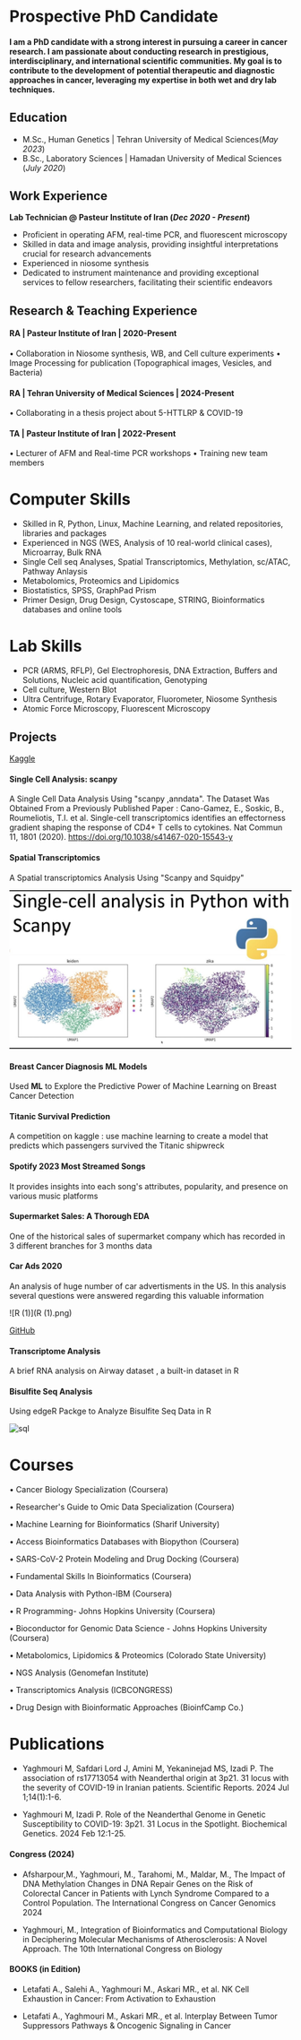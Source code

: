 
# Prospective PhD Candidate

#### I am a PhD candidate with a strong interest in pursuing a career in cancer research. I am passionate about conducting research in prestigious, interdisciplinary, and international scientific communities. My goal is to contribute to the development of potential therapeutic and diagnostic approaches in cancer, leveraging my expertise in both wet and dry lab techniques.


## Education
- M.Sc., Human Genetics	| Tehran University of Medical Sciences(_May 2023_)	 			        		
- B.Sc., Laboratory Sciences | Hamadan University of Medical Sciences (_July 2020_)

## Work Experience
**Lab Technician @ Pasteur Institute of Iran (_Dec 2020 - Present_)** 
- Proficient in operating AFM, real-time PCR, and fluorescent microscopy
- Skilled in data and image analysis, providing insightful interpretations crucial for research advancements
- Experienced in niosome synthesis
- Dedicated to instrument maintenance and providing exceptional services to fellow researchers, facilitating their scientific endeavors

## Research & Teaching Experience
#### RA | Pasteur Institute of Iran | 2020-Present
•	Collaboration in Niosome synthesis, WB, and Cell culture experiments
•	Image Processing for publication (Topographical images, Vesicles, and Bacteria)
#### RA | Tehran University of Medical Sciences | 2024-Present
•	Collaborating in a thesis project about 5-HTTLRP & COVID-19
#### TA | Pasteur Institute of Iran | 2022-Present
•	Lecturer of AFM and Real-time PCR workshops
•	Training new team members

  
#  Computer Skills

- Skilled in R, Python, Linux, Machine Learning, and related repositories, libraries and packages
- Experienced in NGS (WES, Analysis of 10 real-world clinical cases), Microarray, Bulk RNA
- Single Cell seq Analyses, Spatial Transcriptomics, Methylation, sc/ATAC, Pathway Anlaysis
- Metabolomics, Proteomics and Lipidomics
- Biostatistics, SPSS, GraphPad Prism
- Primer Design, Drug Design, Cystoscape, STRING, Bioinformatics databases and online tools 

# Lab Skills
 
-	PCR (ARMS, RFLP), Gel Electrophoresis, DNA Extraction, Buffers and Solutions, Nucleic acid quantification, Genotyping
-	Cell culture, Western Blot
-	Ultra Centrifuge, Rotary Evaporator, Fluorometer, Niosome Synthesis
-	Atomic Force Microscopy, Fluorescent Microscopy 


## Projects
[Kaggle](https://www.kaggle.com/mohammadyaghmouri)




#### Single Cell Analysis: scanpy

A Single Cell Data Analysis Using "scanpy ,anndata". The Dataset Was Obtained From a Previously Published Paper : Cano-Gamez, E., Soskic, B., Roumeliotis, T.I. et al. Single-cell transcriptomics identifies an effectorness gradient shaping the response of CD4+ T cells to cytokines. Nat Commun 11, 1801 (2020). https://doi.org/10.1038/s41467-020-15543-y

#### Spatial Transcriptomics 
A Spatial transcriptomics Analysis Using "Scanpy and Squidpy"




![R](R.jpeg)

#### Breast Cancer Diagnosis ML Models

Used **ML** to Explore the Predictive Power of Machine Learning on Breast Cancer Detection



#### Titanic Survival Prediction
A competition on kaggle : use machine learning to create a model that predicts which passengers survived the Titanic shipwreck

#### Spotify 2023 Most Streamed Songs
It provides insights into each song's attributes, popularity, and presence on various music platforms

#### Supermarket Sales: A Thorough EDA
One of the historical sales of supermarket company which has recorded in 3 different branches for 3 months data
#### Car Ads 2020
An analysis of huge number of car advertisments in the US. In this analysis several questions were answered regarding this valuable information

![R (1)](R (1).png)

[GitHub](https://www.github.com/BioGenGeek)

#### Transcriptome Analysis
A brief RNA analysis on Airway dataset , a built-in dataset in R

#### Bisulfite Seq Analysis
Using edgeR Packge to Analyze Bisulfite Seq Data in R

![sql](sql.png)

# Courses

• Cancer Biology Specialization (Coursera)

• Researcher's Guide to Omic Data Specialization (Coursera)

•	Machine Learning for Bioinformatics (Sharif University) 

•	Access Bioinformatics Databases with Biopython (Coursera)

•	SARS-CoV-2 Protein Modeling and Drug Docking (Coursera)

•	Fundamental Skills In Bioinformatics (Coursera)

•	Data Analysis with Python-IBM (Coursera)

•	R Programming- Johns Hopkins University (Coursera)

•	Bioconductor for Genomic Data Science - Johns Hopkins University (Coursera) 

•	Metabolomics, Lipidomics & Proteomics (Colorado State University) 

•	NGS Analysis (Genomefan Institute) 

•	Transcriptomics Analysis (ICBCONGRESS) 

•	Drug Design with Bioinformatic Approaches (BioinfCamp Co.)


# Publications

- Yaghmouri M, Safdari Lord J, Amini M, Yekaninejad MS, Izadi P. The association of rs17713054 with Neanderthal origin at 3p21. 31 locus with the severity of COVID-19 in Iranian patients. Scientific Reports. 2024 
  Jul 1;14(1):1-6.
  
- Yaghmouri M, Izadi P. Role of the Neanderthal Genome in Genetic Susceptibility to COVID-19: 3p21. 31 Locus in the Spotlight. Biochemical Genetics. 2024 Feb 12:1-25. 
  

#### Congress (2024)

- Afsharpour,M., Yaghmouri, M., Tarahomi, M.,  Maldar, M., The Impact of DNA Methylation Changes in DNA Repair Genes on the Risk of Colorectal Cancer in Patients with Lynch Syndrome Compared to a Control 
  Population. The International Congress on Cancer Genomics 2024
  
- Yaghmouri, M., Integration of Bioinformatics and Computational Biology in Deciphering Molecular Mechanisms of Atherosclerosis: A Novel Approach. The 10th International Congress on Biology 


#### BOOKS (in Edition)  
  
- Letafati A., Salehi A., Yaghmouri M., Askari MR., et al. NK Cell Exhaustion in Cancer: From Activation to Exhaustion
  
-	Letafati A., Yaghmouri M., Askari MR., et al. Interplay Between Tumor Suppressors Pathways & Oncogenic Signaling in Cancer
                 


